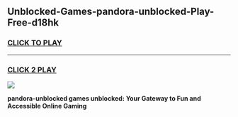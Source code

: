 
## Unblocked-Games-pandora-unblocked-Play-Free-d18hk
<h3>
<a href="https://premium76.site?title=pandora-unblocked&ref=18A1">CLICK TO PLAY</a></h3>
<hr>

<h3>
<a href="https://premium76.site?title=pandora-unblocked&ref=18A1">CLICK 2 PLAY</a>
  
</h3>

<a href="https://premium76.site?title=pandora-unblocked&ref=18A1"><img src="https://clearcache.store/games.png"></a>


**pandora-unblocked games unblocked: Your Gateway to Fun and Accessible Online Gaming**
